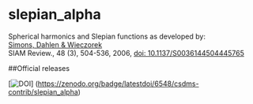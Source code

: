 # slepian_alpha
Spherical harmonics and Slepian functions as developed by:<br>
<a href="http://geoweb.princeton.edu/people/simons/Simons+2006-SIAM.html">Simons, Dahlen &amp; Wieczorek</a><br>
SIAM Review., 48 (3), 504-536, 2006, <a href="http://dx.doi.org/10.1137/S0036144504445765">doi: 10.1137/S0036144504445765</a><br>

##Official releases

[![DOI](https://zenodo.org/badge/6548/csdms-contrib/slepian_alpha.svg)] (https://zenodo.org/badge/latestdoi/6548/csdms-contrib/slepian_alpha)<br>
